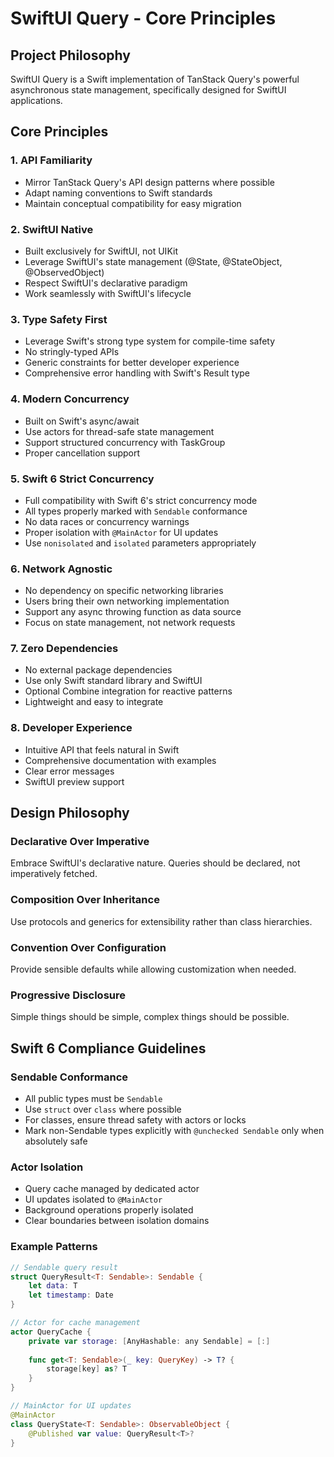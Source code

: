 # SwiftUI Query - Core Principles

## Project Philosophy
SwiftUI Query is a Swift implementation of TanStack Query's powerful asynchronous state management, specifically designed for SwiftUI applications.

## Core Principles

### 1. API Familiarity
- Mirror TanStack Query's API design patterns where possible
- Adapt naming conventions to Swift standards
- Maintain conceptual compatibility for easy migration

### 2. SwiftUI Native
- Built exclusively for SwiftUI, not UIKit
- Leverage SwiftUI's state management (@State, @StateObject, @ObservedObject)
- Respect SwiftUI's declarative paradigm
- Work seamlessly with SwiftUI's lifecycle

### 3. Type Safety First
- Leverage Swift's strong type system for compile-time safety
- No stringly-typed APIs
- Generic constraints for better developer experience
- Comprehensive error handling with Swift's Result type

### 4. Modern Concurrency
- Built on Swift's async/await
- Use actors for thread-safe state management
- Support structured concurrency with TaskGroup
- Proper cancellation support

### 5. Swift 6 Strict Concurrency
- Full compatibility with Swift 6's strict concurrency mode
- All types properly marked with `Sendable` conformance
- No data races or concurrency warnings
- Proper isolation with `@MainActor` for UI updates
- Use `nonisolated` and `isolated` parameters appropriately

### 6. Network Agnostic
- No dependency on specific networking libraries
- Users bring their own networking implementation
- Support any async throwing function as data source
- Focus on state management, not network requests

### 7. Zero Dependencies
- No external package dependencies
- Use only Swift standard library and SwiftUI
- Optional Combine integration for reactive patterns
- Lightweight and easy to integrate

### 8. Developer Experience
- Intuitive API that feels natural in Swift
- Comprehensive documentation with examples
- Clear error messages
- SwiftUI preview support

## Design Philosophy

### Declarative Over Imperative
Embrace SwiftUI's declarative nature. Queries should be declared, not imperatively fetched.

### Composition Over Inheritance
Use protocols and generics for extensibility rather than class hierarchies.

### Convention Over Configuration
Provide sensible defaults while allowing customization when needed.

### Progressive Disclosure
Simple things should be simple, complex things should be possible.

## Swift 6 Compliance Guidelines

### Sendable Conformance
- All public types must be `Sendable`
- Use `struct` over `class` where possible
- For classes, ensure thread safety with actors or locks
- Mark non-Sendable types explicitly with `@unchecked Sendable` only when absolutely safe

### Actor Isolation
- Query cache managed by dedicated actor
- UI updates isolated to `@MainActor`
- Background operations properly isolated
- Clear boundaries between isolation domains

### Example Patterns
```swift
// Sendable query result
struct QueryResult<T: Sendable>: Sendable {
    let data: T
    let timestamp: Date
}

// Actor for cache management
actor QueryCache {
    private var storage: [AnyHashable: any Sendable] = [:]
    
    func get<T: Sendable>(_ key: QueryKey) -> T? {
        storage[key] as? T
    }
}

// MainActor for UI updates
@MainActor
class QueryState<T: Sendable>: ObservableObject {
    @Published var value: QueryResult<T>?
}
```
